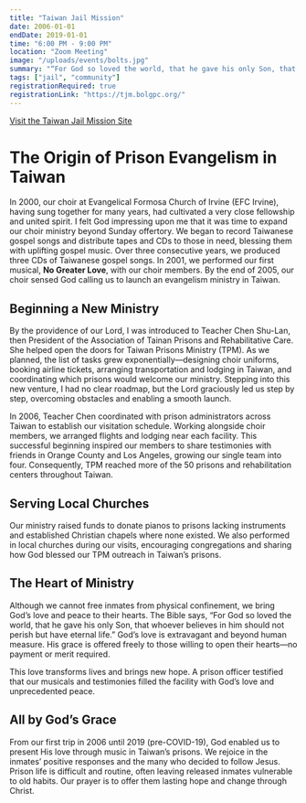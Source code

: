 ```yaml
---
title: "Taiwan Jail Mission"
date: 2006-01-01
endDate: 2019-01-01
time: "6:00 PM - 9:00 PM"
location: "Zoom Meeting"
image: "/uploads/events/bolts.jpg"
summary: "“For God so loved the world, that he gave his only Son, that whoever believes in him should not perish but have eternal life. ”"
tags: ["jail", "community"]
registrationRequired: true
registrationLink: "https://tjm.bolgpc.org/"
---
```


<a href="https://tjm.bolgpc.org/" target="_blank" rel="noopener noreferrer">
  Visit the Taiwan Jail Mission Site
</a>

# The Origin of Prison Evangelism in Taiwan

In 2000, our choir at Evangelical Formosa Church of Irvine (EFC Irvine), having sung together for many years, had cultivated a very close fellowship and united spirit. I felt God impressing upon me that it was time to expand our choir ministry beyond Sunday offertory. We began to record Taiwanese gospel songs and distribute tapes and CDs to those in need, blessing them with uplifting gospel music. Over three consecutive years, we produced three CDs of Taiwanese gospel songs. In 2001, we performed our first musical, **No Greater Love**, with our choir members. By the end of 2005, our choir sensed God calling us to launch an evangelism ministry in Taiwan.

## Beginning a New Ministry

By the providence of our Lord, I was introduced to Teacher Chen Shu-Lan, then President of the Association of Tainan Prisons and Rehabilitative Care. She helped open the doors for Taiwan Prisons Ministry (TPM). As we planned, the list of tasks grew exponentially—designing choir uniforms, booking airline tickets, arranging transportation and lodging in Taiwan, and coordinating which prisons would welcome our ministry. Stepping into this new venture, I had no clear roadmap, but the Lord graciously led us step by step, overcoming obstacles and enabling a smooth launch.

In 2006, Teacher Chen coordinated with prison administrators across Taiwan to establish our visitation schedule. Working alongside choir members, we arranged flights and lodging near each facility. This successful beginning inspired our members to share testimonies with friends in Orange County and Los Angeles, growing our single team into four. Consequently, TPM reached more of the 50 prisons and rehabilitation centers throughout Taiwan.

## Serving Local Churches

Our ministry raised funds to donate pianos to prisons lacking instruments and established Christian chapels where none existed. We also performed in local churches during our visits, encouraging congregations and sharing how God blessed our TPM outreach in Taiwan’s prisons.

## The Heart of Ministry

Although we cannot free inmates from physical confinement, we bring God’s love and peace to their hearts. The Bible says, “For God so loved the world, that he gave his only Son, that whoever believes in him should not perish but have eternal life.” God’s love is extravagant and beyond human measure. His grace is offered freely to those willing to open their hearts—no payment or merit required.

This love transforms lives and brings new hope. A prison officer testified that our musicals and testimonies filled the facility with God’s love and unprecedented peace.

## All by God’s Grace

From our first trip in 2006 until 2019 (pre-COVID-19), God enabled us to present His love through music in Taiwan’s prisons. We rejoice in the inmates’ positive responses and the many who decided to follow Jesus. Prison life is difficult and routine, often leaving released inmates vulnerable to old habits. Our prayer is to offer them lasting hope and change through Christ.
